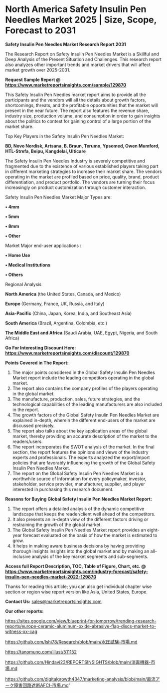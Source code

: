 # North America Safety Insulin Pen Needles Market 2025 | Size, Scope, Forecast to 2031

<strong>Safety Insulin Pen Needles Market Research Report 2031</strong>

The Research Report on Safety Insulin Pen Needles Market is a Skillful and Deep Analysis of the Present Situation and Challenges. This research report also analyzes other important trends and market drivers that will affect market growth over 2025-2031.

<strong>Request Sample Report @ <a href=https://www.marketreportsinsights.com/sample/129870>https://www.marketreportsinsights.com/sample/129870</a></strong>

This Safety Insulin Pen Needles market report aims to provide all the participants and the vendors will all the details about growth factors, shortcomings, threats, and the profitable opportunities that the market will present in the near future. The report also features the revenue share, industry size, production volume, and consumption in order to gain insights about the politics to contest for gaining control of a large portion of the market share.

Top Key Players in the Safety Insulin Pen Needles Market:

<strong>BD, Novo Nordisk, Artsana, B. Braun, Terumo, Ypsomed, Owen Mumford, HTL-Strefa, Beipu, Kangdelai, Ulticare</strong>

The Safety Insulin Pen Needles Industry is severely competitive and fragmented due to the existence of various established players taking part in different marketing strategies to increase their market share. The vendors operating in the market are profiled based on price, quality, brand, product differentiation, and product portfolio. The vendors are turning their focus increasingly on product customization through customer interaction.

Safety Insulin Pen Needles Market Major Types are:

<strong>• 4mm

• 5mm

• 8mm

• Other</strong>

Market Major end-user applications :

<strong>• Home Use

• Medical Institutions

• Others</strong>

Regional Analysis

</u><strong><b>North America</b></strong> (the United States, Canada, and Mexico)

<strong><b>Europe </b></strong>(Germany, France, UK, Russia, and Italy)

<strong><b>Asia-Pacific</b></strong> (China, Japan, Korea, India, and Southeast Asia)

<strong><b>South America</b></strong> (Brazil, Argentina, Colombia, etc.)

<strong><b>The Middle East and Africa</b></strong> (Saudi Arabia, UAE, Egypt, Nigeria, and South Africa)

<strong>Go For Interesting Discount Here: <a href=https://www.marketreportsinsights.com/discount/129870>https://www.marketreportsinsights.com/discount/129870</a></strong>

<strong>Points Covered in The Report:</strong>
<ol>
  <li>The major points considered in the Global Safety Insulin Pen Needles Market report include the leading competitors operating in the global market.</li>
  <li>The report also contains the company profiles of the players operating in the global market.</li>
  <li>The manufacture, production, sales, future strategies, and the technological capabilities of the leading manufacturers are also included in the report.</li>
  <li>The growth factors of the Global Safety Insulin Pen Needles Market are explained in-depth, wherein the different end-users of the market are discussed precisely.</li>
  <li>The report also talks about the key application areas of the global market, thereby providing an accurate description of the market to the readers/users.</li>
  <li>The report incorporates the SWOT analysis of the market. In the final section, the report features the opinions and views of the industry experts and professionals. The experts analyzed the export/import policies that are favorably influencing the growth of the Global Safety Insulin Pen Needles Market.</li>
  <li>The report on the Global Safety Insulin Pen Needles Market is a worthwhile source of information for every policymaker, investor, stakeholder, service provider, manufacturer, supplier, and player interested in purchasing this research document.</li>
</ol>
<strong>Reasons for Buying Global Safety Insulin Pen Needles Market Report:</strong>

<ol>
  <li>The report offers a detailed analysis of the dynamic competitive landscape that keeps the reader/client well ahead of the competitors.</li>
  <li>It also presents an in-depth view of the different factors driving or restraining the growth of the global market.</li>
  <li>The Global Safety Insulin Pen Needles Market report provides an eight-year forecast evaluated on the basis of how the market is estimated to grow.</li>
  <li>It helps in making aware business decisions by having providing thorough insights insights into the global market and by making an all-inclusive analysis of the key market segments and sub-segments.</li>
</ol>
<strong>Access full Report Description, TOC, Table of Figure, Chart, etc. @ <a href=https://www.marketreportsinsights.com/industry-forecast/safety-insulin-pen-needles-market-2022-129870>https://www.marketreportsinsights.com/industry-forecast/safety-insulin-pen-needles-market-2022-129870</a></strong>


Thanks for reading this article; you can also get individual chapter wise section or region wise report version like Asia, United States, Europe.

<strong>Contact Us:</strong>
sales@marketreportsinsights.com

<strong>Our other reports:</strong>

<a href=https://sites.google.com/view/blueprint-for-tomorrow/trending-research-reports/europe-ceramic-aluminum-oxide-abrasive-flap-discs-market-to-witness-xx-cag>https://sites.google.com/view/blueprint-for-tomorrow/trending-research-reports/europe-ceramic-aluminum-oxide-abrasive-flap-discs-market-to-witness-xx-cag</a>

<a href=https://github.com/Ishi78/Research/blob/main/水圧試験-市場.md>https://github.com/Ishi78/Research/blob/main/水圧試験-市場.md</a>

<a href=https://tanomuno.com/illust/511152>https://tanomuno.com/illust/511152</a>

<a href=https://github.com/Hindavi23/REPORTSINSIGHTS/blob/main/消毒機器-市場.md>https://github.com/Hindavi23/REPORTSINSIGHTS/blob/main/消毒機器-市場.md</a>

<a href=https://github.com/digitalgrowth4347/marketing-analysis/blob/main/直流アーク障害回路遮断AFCI-市場.md>https://github.com/digitalgrowth4347/marketing-analysis/blob/main/直流アーク障害回路遮断AFCI-市場.md</a>"
